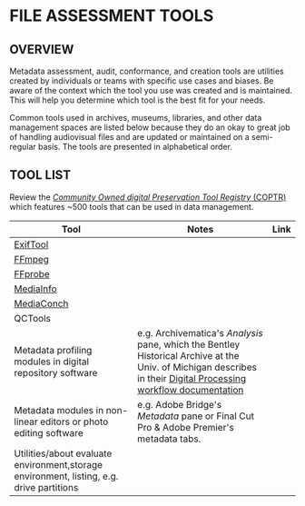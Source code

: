 # FILE ASSESSMENT TOOLS

## OVERVIEW

Metadata assessment, audit, conformance, and creation tools are utilities created by individuals or teams with specific use cases and biases. Be aware of the context which the tool you use was created and is maintained. This will help you determine which tool is the best fit for your needs.

Common tools used in archives, museums, libraries, and other data management spaces are listed below because they do an okay to great job of handling audiovisual files and are updated or maintained on a semi-regular basis. The tools are presented in alphabetical order.


## TOOL LIST

Review the [*Community Owned digital Preservation Tool Registry* (COPTR)](http://coptr.digipres.org/Main_Page) which features ~500 tools that can be used in data management.

|Tool|Notes|Link|
| ---- |------|----|
|[ExifTool](http://www.sno.phy.queensu.ca/~phil/exiftool/)||
|[FFmpeg](https://ffmpeg.org/)||
|[FFprobe](https://ffmpeg.org/ffprobe.html)||
|[MediaInfo](https://mediaarea.net/en/MediaInfo)||
|[MediaConch](mediaconch.net)||
|QCTools||
|Metadata profiling modules in digital repository software|e.g. Archivematica's _Analysis_ pane, which the Bentley Historical Archive at the Univ. of Michigan describes in their [Digital Processing workflow documentation](https://sites.google.com/a/umich.edu/bhl-archival-curation/processing-archival-collections/08-digital-processing/step-3-appraisal)|
|Metadata modules in non-linear editors or photo editing software|e.g. Adobe Bridge's _Metadata_ pane or Final Cut Pro & Adobe Premier's metadata tabs.|
|Utilities/about evaluate environment,storage environment, listing, e.g. drive partitions|||


